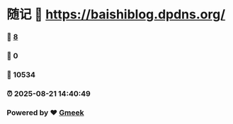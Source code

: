 # 随记 :link: https://baishiblog.dpdns.org/ 
### :page_facing_up: [8](https://baishiblog.dpdns.org//tag.html) 
### :speech_balloon: 0 
### :hibiscus: 10534 
### :alarm_clock: 2025-08-21 14:40:49 
### Powered by :heart: [Gmeek](https://github.com/Meekdai/Gmeek)
